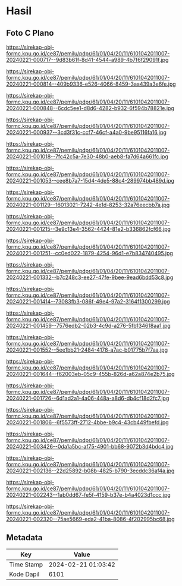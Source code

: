 # Hasil

## Foto C Plano

https://sirekap-obj-formc.kpu.go.id/ce87/pemilu/pdpr/61/01/04/20/11/6101042011007-20240221-000717--9d83b61f-8d41-4544-a989-4b7f6f29091f.jpg

https://sirekap-obj-formc.kpu.go.id/ce87/pemilu/pdpr/61/01/04/20/11/6101042011007-20240221-000814--409b9336-e526-4066-8459-3aa439a3e6fe.jpg

https://sirekap-obj-formc.kpu.go.id/ce87/pemilu/pdpr/61/01/04/20/11/6101042011007-20240221-000848--6cdc5ee1-d8d6-4282-b932-6f594b78821e.jpg

https://sirekap-obj-formc.kpu.go.id/ce87/pemilu/pdpr/61/01/04/20/11/6101042011007-20240221-000937--3cd3f31c-ccf7-46cf-a4a0-9be95116fa16.jpg

https://sirekap-obj-formc.kpu.go.id/ce87/pemilu/pdpr/61/01/04/20/11/6101042011007-20240221-001018--7fc42c5a-7e30-48b0-aeb8-fa7d64a661fc.jpg

https://sirekap-obj-formc.kpu.go.id/ce87/pemilu/pdpr/61/01/04/20/11/6101042011007-20240221-001053--cee8b7a7-15d4-4de5-88c4-289974bb489d.jpg

https://sirekap-obj-formc.kpu.go.id/ce87/pemilu/pdpr/61/01/04/20/11/6101042011007-20240221-001129--16013021-7242-4e1d-8253-32a76eecbb7a.jpg

https://sirekap-obj-formc.kpu.go.id/ce87/pemilu/pdpr/61/01/04/20/11/6101042011007-20240221-001215--3e9c13e4-3562-4424-81e2-b336862fcf66.jpg

https://sirekap-obj-formc.kpu.go.id/ce87/pemilu/pdpr/61/01/04/20/11/6101042011007-20240221-001251--cc0ed022-1879-4254-96d1-e7b834740495.jpg

https://sirekap-obj-formc.kpu.go.id/ce87/pemilu/pdpr/61/01/04/20/11/6101042011007-20240221-001332--b7c248c3-ee27-47fe-9bee-9ead6bdd53c8.jpg

https://sirekap-obj-formc.kpu.go.id/ce87/pemilu/pdpr/61/01/04/20/11/6101042011007-20240221-001414--73083fb3-086f-49e4-97a2-3164f1300299.jpg

https://sirekap-obj-formc.kpu.go.id/ce87/pemilu/pdpr/61/01/04/20/11/6101042011007-20240221-001459--7576edb2-02b3-4c9d-a276-5fb134618aa1.jpg

https://sirekap-obj-formc.kpu.go.id/ce87/pemilu/pdpr/61/01/04/20/11/6101042011007-20240221-001552--5ee1bb21-2484-4178-a7ac-b01775b7f7aa.jpg

https://sirekap-obj-formc.kpu.go.id/ce87/pemilu/pdpr/61/01/04/20/11/6101042011007-20240221-001644--f62003eb-05c9-455b-826d-a62a874e2b75.jpg

https://sirekap-obj-formc.kpu.go.id/ce87/pemilu/pdpr/61/01/04/20/11/6101042011007-20240221-001726--6d1ad2a1-4a06-448a-a8d6-db4cf18d2fc7.jpg

https://sirekap-obj-formc.kpu.go.id/ce87/pemilu/pdpr/61/01/04/20/11/6101042011007-20240221-001806--6f5573ff-2712-4bbe-b9c4-43cb449fbefd.jpg

https://sirekap-obj-formc.kpu.go.id/ce87/pemilu/pdpr/61/01/04/20/11/6101042011007-20240221-003426--0da1a5bc-af75-4901-bb68-9072b3d4bdc4.jpg

https://sirekap-obj-formc.kpu.go.id/ce87/pemilu/pdpr/61/01/04/20/11/6101042011007-20240221-002136--22d25892-b08b-4825-b790-3ecddc36af4a.jpg

https://sirekap-obj-formc.kpu.go.id/ce87/pemilu/pdpr/61/01/04/20/11/6101042011007-20240221-002243--1ab0dd67-fe5f-4159-b37e-b4a4023d1ccc.jpg

https://sirekap-obj-formc.kpu.go.id/ce87/pemilu/pdpr/61/01/04/20/11/6101042011007-20240221-002320--75ae5669-eda2-41ba-8086-4f202995bc68.jpg


## Metadata

| Key        | Value               |
| ---------- | ------------------- |
| Time Stamp | 2024-02-21 01:03:42 |
| Kode Dapil | 6101                |




